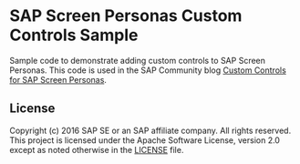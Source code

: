 # SAP Screen Personas Custom Controls Sample

Sample code to demonstrate adding custom controls to SAP Screen Personas. This code is used in the SAP Community blog [Custom Controls for SAP Screen Personas](https://blogs.sap.com/2016/04/29/custom-controls-for-sap-screen-personas/).

## License
Copyright (c) 2016 SAP SE or an SAP affiliate company. All rights reserved. This project is licensed under the Apache Software License, version 2.0 except as noted otherwise in the [LICENSE](LICENSE) file.
